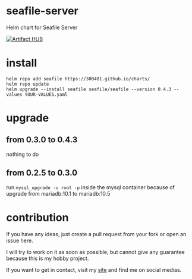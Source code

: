 # seafile-server

Helm chart for Seafile Server

[![Artifact HUB](https://img.shields.io/endpoint?url=https://artifacthub.io/badge/repository/dr300481)](https://artifacthub.io/packages/search?repo=dr300481)

# install

```
helm repo add seafile https://300481.github.io/charts/
helm repo update
helm upgrade --install seafile seafile/seafile --version 0.4.3 --values YOUR-VALUES.yaml
```

# upgrade

## from 0.3.0 to 0.4.3

nothing to do

## from 0.2.5 to 0.3.0

run `mysql_upgrade -u root -p` inside the mysql container because of upgrade from mariadb:10.1 to mariadb:10.5

# contribution

If you have any ideas, just create a pull request from your fork or open an issue here.

I will try to work on it as soon as possible, but cannot give any guarantee because this is my hobby project.

If you want to get in contact, visit my [site](https://300481.tk) and find me on social medias.
